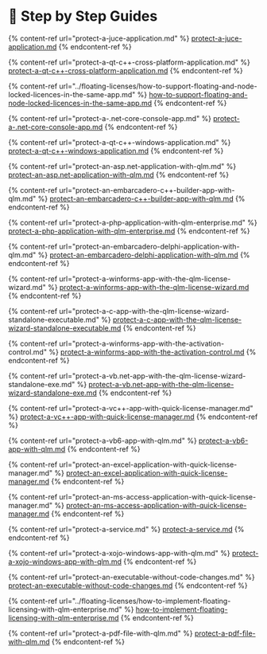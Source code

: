 # 👣 Step by Step Guides

{% content-ref url="protect-a-juce-application.md" %}
[protect-a-juce-application.md](protect-a-juce-application.md)
{% endcontent-ref %}

{% content-ref url="protect-a-qt-c++-cross-platform-application.md" %}
[protect-a-qt-c++-cross-platform-application.md](protect-a-qt-c++-cross-platform-application.md)
{% endcontent-ref %}

{% content-ref url="../floating-licenses/how-to-support-floating-and-node-locked-licences-in-the-same-app.md" %}
[how-to-support-floating-and-node-locked-licences-in-the-same-app.md](../floating-licenses/how-to-support-floating-and-node-locked-licences-in-the-same-app.md)
{% endcontent-ref %}

{% content-ref url="protect-a-.net-core-console-app.md" %}
[protect-a-.net-core-console-app.md](protect-a-.net-core-console-app.md)
{% endcontent-ref %}

{% content-ref url="protect-a-qt-c++-windows-application.md" %}
[protect-a-qt-c++-windows-application.md](protect-a-qt-c++-windows-application.md)
{% endcontent-ref %}

{% content-ref url="protect-an-asp.net-application-with-qlm.md" %}
[protect-an-asp.net-application-with-qlm.md](protect-an-asp.net-application-with-qlm.md)
{% endcontent-ref %}

{% content-ref url="protect-an-embarcadero-c++-builder-app-with-qlm.md" %}
[protect-an-embarcadero-c++-builder-app-with-qlm.md](protect-an-embarcadero-c++-builder-app-with-qlm.md)
{% endcontent-ref %}

{% content-ref url="protect-a-php-application-with-qlm-enterprise.md" %}
[protect-a-php-application-with-qlm-enterprise.md](protect-a-php-application-with-qlm-enterprise.md)
{% endcontent-ref %}

{% content-ref url="protect-an-embarcadero-delphi-application-with-qlm.md" %}
[protect-an-embarcadero-delphi-application-with-qlm.md](protect-an-embarcadero-delphi-application-with-qlm.md)
{% endcontent-ref %}

{% content-ref url="protect-a-winforms-app-with-the-qlm-license-wizard.md" %}
[protect-a-winforms-app-with-the-qlm-license-wizard.md](protect-a-winforms-app-with-the-qlm-license-wizard.md)
{% endcontent-ref %}

{% content-ref url="protect-a-c-app-with-the-qlm-license-wizard-standalone-executable.md" %}
[protect-a-c-app-with-the-qlm-license-wizard-standalone-executable.md](protect-a-c-app-with-the-qlm-license-wizard-standalone-executable.md)
{% endcontent-ref %}

{% content-ref url="protect-a-winforms-app-with-the-activation-control.md" %}
[protect-a-winforms-app-with-the-activation-control.md](protect-a-winforms-app-with-the-activation-control.md)
{% endcontent-ref %}

{% content-ref url="protect-a-vb.net-app-with-the-qlm-license-wizard-standalone-exe.md" %}
[protect-a-vb.net-app-with-the-qlm-license-wizard-standalone-exe.md](protect-a-vb.net-app-with-the-qlm-license-wizard-standalone-exe.md)
{% endcontent-ref %}

{% content-ref url="protect-a-vc++-app-with-quick-license-manager.md" %}
[protect-a-vc++-app-with-quick-license-manager.md](protect-a-vc++-app-with-quick-license-manager.md)
{% endcontent-ref %}

{% content-ref url="protect-a-vb6-app-with-qlm.md" %}
[protect-a-vb6-app-with-qlm.md](protect-a-vb6-app-with-qlm.md)
{% endcontent-ref %}

{% content-ref url="protect-an-excel-application-with-quick-license-manager.md" %}
[protect-an-excel-application-with-quick-license-manager.md](protect-an-excel-application-with-quick-license-manager.md)
{% endcontent-ref %}

{% content-ref url="protect-an-ms-access-application-with-quick-license-manager.md" %}
[protect-an-ms-access-application-with-quick-license-manager.md](protect-an-ms-access-application-with-quick-license-manager.md)
{% endcontent-ref %}

{% content-ref url="protect-a-service.md" %}
[protect-a-service.md](protect-a-service.md)
{% endcontent-ref %}

{% content-ref url="protect-a-xojo-windows-app-with-qlm.md" %}
[protect-a-xojo-windows-app-with-qlm.md](protect-a-xojo-windows-app-with-qlm.md)
{% endcontent-ref %}

{% content-ref url="protect-an-executable-without-code-changes.md" %}
[protect-an-executable-without-code-changes.md](protect-an-executable-without-code-changes.md)
{% endcontent-ref %}

{% content-ref url="../floating-licenses/how-to-implement-floating-licensing-with-qlm-enterprise.md" %}
[how-to-implement-floating-licensing-with-qlm-enterprise.md](../floating-licenses/how-to-implement-floating-licensing-with-qlm-enterprise.md)
{% endcontent-ref %}

{% content-ref url="protect-a-pdf-file-with-qlm.md" %}
[protect-a-pdf-file-with-qlm.md](protect-a-pdf-file-with-qlm.md)
{% endcontent-ref %}
